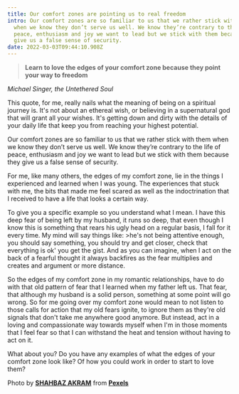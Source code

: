 ```yaml
---
title: Our comfort zones are pointing us to real freedom
intro: Our comfort zones are so familiar to us that we rather stick with them
  when we know they don’t serve us well. We know they’re contrary to the life of
  peace, enthusiasm and joy we want to lead but we stick with them because they
  give us a false sense of security.
date: 2022-03-03T09:44:10.908Z
---
```

> **Learn to love the edges of your comfort zone because they point your way to freedom**

*Michael Singer, the Untethered Soul*

This quote, for me, really nails what the meaning of being on a spiritual journey is. It's not about an ethereal wish, or believing in a supernatural god that will grant all your wishes. It's getting down and dirty with the details of your daily life that keep you from reaching your highest potential.

Our comfort zones are so familiar to us that we rather stick with them when we know they don’t serve us well. We know they’re contrary to the life of peace, enthusiasm and joy we want to lead but we stick with them because they give us a false sense of security.

For me, like many others, the edges of my comfort zone, lie in the things I experienced and learned when I was young. The experiences that stuck with me, the bits that made me feel scared as well as the indoctrination that I received to have a life that looks a certain way. 

To give you a specific example so you understand what I mean. I have this deep fear of being left by my husband, it runs so deep, that even though I know this is something that rears his ugly head on a regular basis, I fall for it every time. My mind will say things like: >he's not being attentive enough, you should say something, you should try and get closer, check that everything is ok' you get the gist. And as you can imagine, when I act on the back of a fearful thought it always backfires as the fear multiplies and creates and argument or more distance.

So the edges of my comfort zone in my romantic relationships, have to do with that old pattern of fear that I learned when my father left us. That fear, that although my husband is a solid person, something at some point will go wrong. So for me going over my comfort zone would mean to not listen to those calls for action that my old fears ignite, to ignore them as they're old signals that don't take me anywhere good anymore. But instead, act in a loving and compassionate way towards myself when I'm in those moments that I feel fear so that I can withstand the heat and tension without having to act on it.

What about you? Do you have any examples of what the edges of your comfort zone look like? Of how you could work in order to start to love them?

Photo by **[SHAHBAZ AKRAM](https://www.pexels.com/@samrana3003?utm_content=attributionCopyText&utm_medium=referral&utm_source=pexels)** from **[Pexels](https://www.pexels.com/photo/silhouette-of-man-800005/?utm_content=attributionCopyText&utm_medium=referral&utm_source=pexels)**